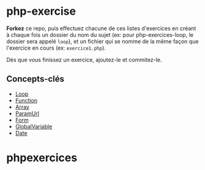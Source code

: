 # php-exercise

**Forkez** ce repo, puis effectuez chacune de ces listes d'exercices en créant à chaque fois un dossier du nom du sujet (ex: pour php-exercices-loop, le dossier sera appelé `loop`), et un fichier qui se nomme de la même façon que l'exercice en cours (ex: `exercice1.php`).

Dès que vous finissez un exercice, ajoutez-le et commitez-le.

## Concepts-clés

* [Loop](https://github.com/simplonco/php-exercises-loopf)
* [Function](https://github.com/simplonco/php-exercises-function)
* [Array](https://github.com/simplonco/php-exercises-array)
* [ParamUrl](https://github.com/simplonco/php-exercises-paramUrl)
* [Form](https://github.com/simplonco/php-exercises-form)
* [GlobalVariable](https://github.com/simplonco/php-exercises-globalVariable)
* [Date](https://github.com/simplonco/php-exercises-date)
# phpexercices
